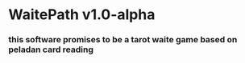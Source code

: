 # WaitePath  v1.0-alpha


### this software promises to be a tarot waite game based on peladan card reading
